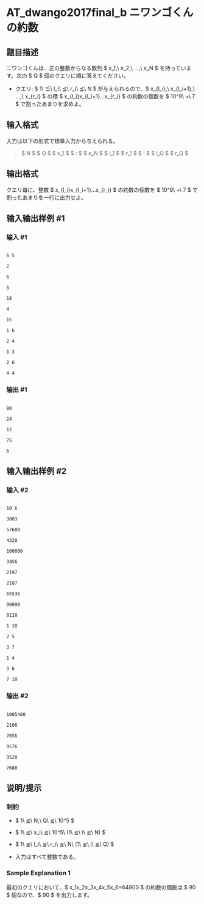 # AT_dwango2017final_b ニワンゴくんの約数

## 题目描述

[problemUrl]: https://atcoder.jp/contests/dwacon2017-honsen/tasks/dwango2017final_b

ニワンゴくんは、正の整数からなる数列 $ x_1,\ x_2,\ ...,\ x_N $ を持っています。次の $ Q $ 個のクエリに順に答えてください。

- クエリ: $ 1\ ≦\ l_i\ ≦\ r_i\ ≦\ N $ が与えられるので、$ x_{l_i},\ x_{l_i+1},\ ...,\ x_{r_i} $ の積 $ x_{l_i}x_{l_i+1}...x_{r_i} $ の約数の個数を $ 10^9\ +\ 7 $ で割ったあまりを求めよ。

## 输入格式

入力は以下の形式で標準入力から与えられる。

> $ N $ $ Q $ $ x_1 $ $ : $ $ x_N $ $ l_1 $ $ r_1 $ $ : $ $ l_Q $ $ r_Q $

## 输出格式

クエリ毎に、整数 $ x_{l_i}x_{l_i+1}...x_{r_i} $ の約数の個数を $ 10^9\ +\ 7 $ で割ったあまりを一行に出力せよ。

## 输入输出样例 #1

### 输入 #1

```
6 5
2
6
5
18
4
15
1 6
2 4
1 3
2 6
4 4
```

### 输出 #1

```
90
24
12
75
6
```

## 输入输出样例 #2

### 输入 #2

```
10 6
3003
57600
4320
100000
3456
2197
2187
65536
90090
8128
1 10
2 5
3 7
1 4
3 6
7 10
```

### 输出 #2

```
1005480
2106
7056
9576
3528
7680
```

## 说明/提示

### 制約

- $ 1\ ≦\ N,\ Q\ ≦\ 10^5 $
- $ 1\ ≦\ x_i\ ≦\ 10^5\ (1\ ≦\ i\ ≦\ N) $
- $ 1\ ≦\ l_i\ ≦\ r_i\ ≦\ N\ (1\ ≦\ i\ ≦\ Q) $
- 入力はすべて整数である。

### Sample Explanation 1

最初のクエリにおいて、$ x_1x_2x_3x_4x_5x_6=64800 $ の約数の個数は $ 90 $ 個なので、$ 90 $ を出力します。